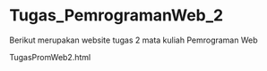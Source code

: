 # Tugas_PemrogramanWeb_2
Berikut merupakan website tugas 2 mata kuliah Pemrograman Web 

TugasPromWeb2.html
